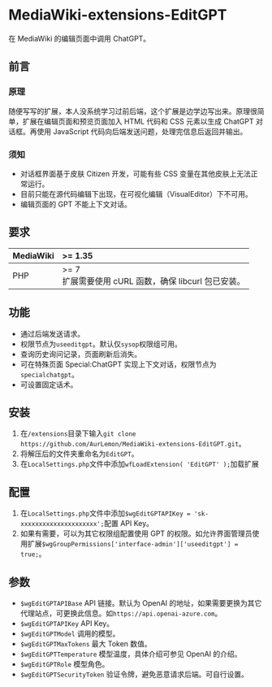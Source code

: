 # MediaWiki-extensions-EditGPT
在 MediaWiki 的编辑页面中调用 ChatGPT。

## 前言
### 原理
随便写写的扩展，本人没系统学习过前后端，这个扩展是边学边写出来。原理很简单，扩展在编辑页面和预览页面加入 HTML 代码和 CSS 元素以生成 ChatGPT 对话框。再使用 JavaScript 代码向后端发送问题，处理完信息后返回并输出。

### 须知
* 对话框界面基于皮肤 Citizen 开发，可能有些 CSS 变量在其他皮肤上无法正常运行。
* 目前只能在源代码编辑下出现，在可视化编辑（VisualEditor）下不可用。
* 编辑页面的 GPT 不能上下文对话。

## 要求
| MediaWiki | >= 1.35 |
| :- | :- |
|  PHP | >= 7<br>扩展需要使用 cURL 函数，确保 libcurl 包已安装。|

## 功能
* 通过后端发送请求。
* 权限节点为`useeditgpt`。默认仅`sysop`权限组可用。
* 查询历史询问记录，页面刷新后消失。
* 可在特殊页面 Special:ChatGPT 实现上下文对话，权限节点为`specialchatgpt`。
* 可设置固定话术。

## 安装
1. 在`/extensions`目录下输入`git clone https://github.com/AurLemon/MediaWiki-extensions-EditGPT.git`。
2. 将解压后的文件夹重命名为`EditGPT`。
3. 在`LocalSettings.php`文件中添加`wfLoadExtension( 'EditGPT' );`加载扩展

## 配置
1. 在`LocalSettings.php`文件中添加`$wgEditGPTAPIKey = 'sk-xxxxxxxxxxxxxxxxxxxxx';`配置 API Key。
2. 如果有需要，可以为其它权限组配置使用 GPT 的权限。如允许界面管理员使用扩展`$wgGroupPermissions['interface-admin']['useeditgpt'] = true;`。

## 参数
* `$wgEditGPTAPIBase` API 链接。默认为 OpenAI 的地址，如果需要更换为其它代理站点，可更换此信息。如`https://api.openai-azure.com`。
* `$wgEditGPTAPIKey` API Key。
* `$wgEditGPTModel` 调用的模型。
* `$wgEditGPTMaxTokens` 最大 Token 数值。
* `$wgEditGPTTemperature` 模型温度，具体介绍可参见 OpenAI 的介绍。
* `$wgEditGPTRole` 模型角色。
* `$wgEditGPTSecurityToken` 验证令牌，避免恶意请求后端。可自行设置。
